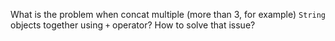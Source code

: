 What is the problem when concat multiple (more than 3, for example) `String` objects together using `+` operator? How to solve that issue?